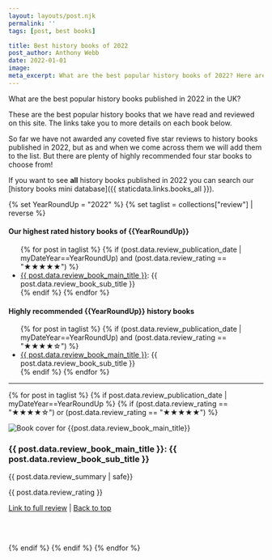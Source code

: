 ```yaml
---
layout: layouts/post.njk
permalink: ''
tags: [post, best books]

title: Best history books of 2022 
post_author: Anthony Webb
date: 2022-01-01
image: 
meta_excerpt: What are the best popular history books of 2022? Here are our favourites so far.
---
```


What are the best popular history books published in 2022 in the UK?

These are the best popular history books that we have read and reviewed on this site. The links take you to more details on each book below.

So far we have not awarded any coveted five star reviews to history books published in 2022, but as and when we come across them we will add them to the list. But there are plenty of highly recommended four star books to choose from!

If you want to see __all__ history books published in 2022 you can search our [history books mini database]({{ staticdata.links.books_all }}).

{% set YearRoundUp = "2022" %}
{% set taglist = collections["review"] | reverse %}

<h4 id="booklist">Our highest rated history books of {{YearRoundUp}}</h4>
<ul>
{% for post in taglist %}
{% if (post.data.review_publication_date | myDateYear==YearRoundUp) and (post.data.review_rating == "★★★★★") %}
<li><a href="#{{ post.data.review_book_main_title }}">{{ post.data.review_book_main_title }}</a>: {{ post.data.review_book_sub_title }}</li>
{% endif %}
{% endfor %}
</ul>

<h4>Highly recommended {{YearRoundUp}} history books</h4>
<ul>
{% for post in taglist %}
{% if (post.data.review_publication_date | myDateYear==YearRoundUp) and (post.data.review_rating == "★★★★☆") %}
<li><a href="#{{ post.data.review_book_main_title }}">{{ post.data.review_book_main_title }}</a>: {{ post.data.review_book_sub_title }}</li>
{% endif %}
{% endfor %}
</ul>

<hr>

{% for post in taglist %}
{% if post.data.review_publication_date | myDateYear==YearRoundUp %}
{% if (post.data.review_rating == "★★★★☆") or (post.data.review_rating == "★★★★★") %}

<div class="grid_post_container grid_post_review summary_text fix-children pad-top-10" id="{{ post.data.review_book_main_title }}">
<img loading="lazy" class="grid_post_bookimage" src="{{post.data.review_book_image_small_url | replace("upload/","upload/f_auto/")}}" alt="Book cover for {{post.data.review_book_main_title}}">
<h3 class="grid_post_title">{{ post.data.review_book_main_title }}: {{ post.data.review_book_sub_title }}</h3>
<p class="pad-top-20"> {{ post.data.review_summary | safe}}</p>
<p> {{ post.data.review_rating }}</p>
<p> <a href="{{ post.url }}">Link to full review</a> | <a href="#booklist">Back to top</a></p>
</div>
<br>
<br>

{% endif %}
{% endif %}
{% endfor %}
